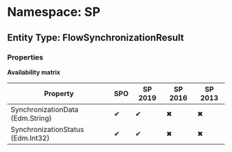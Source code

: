 # Namespace: SP

## Entity Type: FlowSynchronizationResult

### Properties

**Availability matrix**

Property | SPO | SP 2019 | SP 2016 | SP 2013
----------|-----|---------|---------|--------
SynchronizationData (Edm.String) | ✔ | ✔ | ✖ | ✖
SynchronizationStatus (Edm.Int32) | ✔ | ✔ | ✖ | ✖

